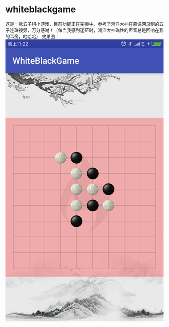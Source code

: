 ﻿# whiteblackgame
这是一款五子棋小游戏，目前功能正在完善中，参考了鸿洋大神在慕课网录制的五子连珠视频，万分感谢！（每当我感到迷茫时，鸿洋大神磁性的声音总是回响在我的耳旁，哈哈哈）
效果图：
![image](https://github.com/android-jian/whiteblackgame/blob/master/images/image.png)
